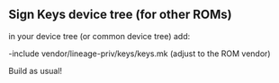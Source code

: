 ## Sign Keys device tree (for other ROMs)

in your device tree (or common device tree) add:

-include vendor/lineage-priv/keys/keys.mk
(adjust to the ROM vendor)

Build as usual!
